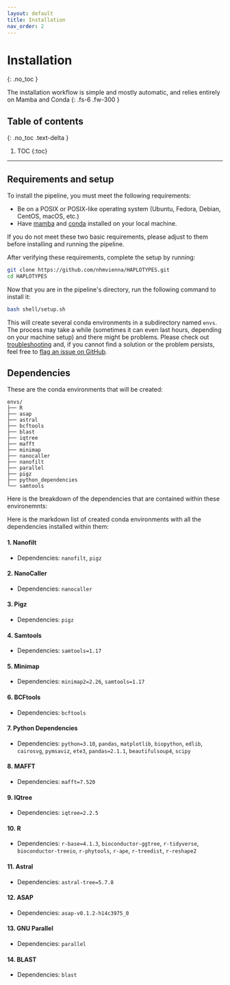```yaml
---
layout: default
title: Installation
nav_order: 2
---
```


# Installation
{: .no_toc }

The installation workflow is simple and mostly automatic, and relies entirely on Mamba and Conda
{: .fs-6 .fw-300 }

## Table of contents
{: .no_toc .text-delta }

1. TOC
{:toc}

---

## Requirements and setup

To install the pipeline, you must meet the following requirements:

* Be on a POSIX or POSIX-like operating system (Ubuntu, Fedora, Debian, CentOS, macOS, etc.)
* Have [mamba](https://mamba.readthedocs.io/en/latest/installation/mamba-installation.html) and [conda](https://conda.io/projects/conda/en/latest/user-guide/install/index.html) installed on your local machine.

If you do not meet these two basic requirements, please adjust to them before installing and running the pipeline.

After verifying these requirements, complete the setup by running:

```bash
git clone https://github.com/nhmvienna/HAPLOTYPES.git
cd HAPLOTYPES
```

Now that you are in the pipeline's directory, run the following command to install it:

```bash
bash shell/setup.sh
```

This will create several conda environments in a subdirectory named `envs`. The process may take a while (sometimes it can even last hours, depending on your machine setup) and there might be problems. Please check out [troubleshooting](./search.md) and, if you cannot find a solution or the problem persists, feel free to [flag an issue on GitHub](https://github.com/nhmvienna/HAPLOTYPES/issues).

## Dependencies

These are the conda environments that will be created:

```
envs/
├── R
├── asap
├── astral
├── bcftools
├── blast
├── iqtree
├── mafft
├── minimap
├── nanocaller
├── nanofilt
├── parallel
├── pigz
├── python_dependencies
└── samtools
```

Here is the breakdown of the dependencies that are contained within these environemnts:

Here is the markdown list of created conda environments with all the dependencies installed within them:

#### 1. Nanofilt

* Dependencies: `nanofilt`, `pigz`

#### 2. NanoCaller

* Dependencies: `nanocaller`

#### 3. Pigz

* Dependencies: `pigz`

#### 4. Samtools

* Dependencies: `samtools=1.17`

#### 5. Minimap

* Dependencies: `minimap2=2.26`, `samtools=1.17`

#### 6. BCFtools

* Dependencies: `bcftools`

#### 7. Python Dependencies

* Dependencies: `python=3.10`, `pandas`, `matplotlib`, `biopython`, `edlib`, `cairosvg`, `pymsaviz`, `ete3`, `pandas=2.1.1`, `beautifulsoup4`, `scipy`

#### 8. MAFFT

* Dependencies: `mafft=7.520`

#### 9. IQtree

* Dependencies: `iqtree=2.2.5`

#### 10. R

* Dependencies: `r-base=4.1.3`, `bioconductor-ggtree`, `r-tidyverse`, `bioconductor-treeio`, `r-phytools`, `r-ape`, `r-treedist`, `r-reshape2`

#### 11. Astral

* Dependencies: `astral-tree=5.7.8`

#### 12. ASAP

* Dependencies: `asap-v0.1.2-h14c3975_0`

#### 13. GNU Parallel

* Dependencies: `parallel`

#### 14. BLAST

* Dependencies: `blast`



